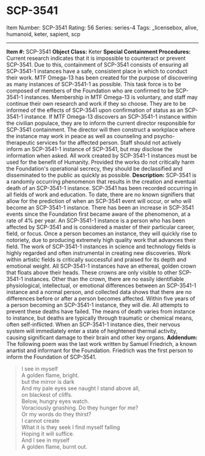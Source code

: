 # SCP-3541
Item Number: SCP-3541
Rating: 56
Series: series-4
Tags: _licensebox, alive, humanoid, keter, sapient, scp

---

**Item #:** SCP-3541
**Object Class:** Keter
**Special Containment Procedures:** Current research indicates that it is impossible to counteract or prevent SCP-3541. Due to this, containment of SCP-3541 consists of ensuring all SCP-3541-1 instances have a safe, consistent place in which to conduct their work.
MTF Omega-13 has been created for the purpose of discovering as many instances of SCP-3541-1 as possible. This task force is to be composed of members of the Foundation who are confirmed to be SCP-3541-1 instances. Membership in MTF Omega-13 is voluntary, and staff may continue their own research and work if they so choose. They are to be informed of the effects of SCP-3541 upon confirmation of status as an SCP-3541-1 instance.
If MTF Omega-13 discovers an SCP-3541-1 instance within the civilian populace, they are to inform the current director responsible for SCP-3541 containment. The director will then construct a workplace where the instance may work in peace as well as counseling and psycho-therapeutic services for the affected person. Staff should not actively inform an SCP-3541-1 instance of SCP-3541, but may disclose the information when asked.
All work created by SCP-3541-1 instances must be used for the benefit of Humanity. Provided the works do not critically harm the Foundation's operational secrecy, they should be declassified and disseminated to the public as quickly as possible.
**Description:** SCP-3541 is a randomly occurring phenomenon that results in the creation and eventual death of an SCP-3541-1 instance. SCP-3541 has been recorded occurring in all fields of work and education. To date, there are no known signifiers that allow for the prediction of when an SCP-3541 event will occur, or who will become an SCP-3541-1 instance. There has been an increase in SCP-3541 events since the Foundation first became aware of the phenomenon, at a rate of 4% per year.
An SCP-3541-1 instance is a person who has been affected by SCP-3541 and is considered a master of their particular career, field, or focus. Once a person becomes an instance, they will quickly rise to notoriety, due to producing extremely high quality work that advances their field. The work of SCP-3541-1 instances in science and technology fields is highly regarded and often instrumental in creating new discoveries. Work within artistic fields is critically successful and praised for its depth and emotional weight.
All SCP-3541-1 instances have an ethereal, golden crown that floats above their heads. These crowns are only visible to other SCP-3541-1 instances. Other than the crown, there are no easily identifiable physiological, intellectual, or emotional differences between an SCP-3541-1 instance and a normal person, and collected data shows that there are no differences before or after a person becomes affected.
Within five years of a person becoming an SCP-3541-1 instance, they will die. All attempts to prevent these deaths have failed. The means of death varies from instance to instance, but deaths are typically through traumatic or chemical means, often self-inflicted. When an SCP-3541-1 instance dies, their nervous system will immediately enter a state of heightened thermal activity, causing significant damage to their brain and other key organs.
**Addendum:** The following poem was the last work written by Samuel Friedrich, a known anartist and informant for the Foundation. Friedrich was the first person to inform the Foundation of SCP-3541.
> I see in myself  
>  A golden flame, bright.  
>  but the mirror is dark  
>  And my pale eyes see naught
> I stand above all,  
>  on blackest of cliffs.  
>  Below, hungry eyes watch.  
>  Voraciously gnashing.
> Do they hunger for me?  
>  Or my words do they thirst?  
>  I cannot create  
>  What it is they seek
> I find myself falling  
>  Hoping it will suffice.  
>  And I see in myself  
>  A golden flame, burnt out.